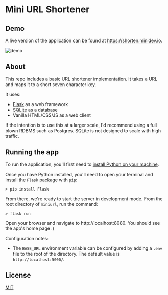 # Mini URL Shortener
## Demo
A live version of the application can be found at https://shorten.minidev.io.

![demo](https://user-images.githubusercontent.com/31598368/175831578-9e53ed36-dd8c-4769-b2fb-d9ff94d0534f.gif)

## About
This repo includes a basic URL shortener implementation. It takes a URL and maps it to a short seven character key.

It uses:
- [Flask](https://flask.palletsprojects.com/en/2.1.x/) as a web framework
- [SQLite](https://www.sqlite.org/index.html) as a database
- Vanilla HTML/CSS/JS as a web client

If the intention is to use this at a larger scale, I'd recommend using a full blown RDBMS such as Postgres. SQLite is not designed to scale with high traffic.

## Running the app
To run the application, you'll first need to [install Python on your machine](https://www.python.org/downloads/).

Once you have Python installed, you'll need to open your terminal and install the `Flask` package with `pip`:
```
> pip install Flask
```

From there, we're ready to start the server in development mode. From the root directory of `miniurl`, run the command:
```
> flask run
```

Open your browser and navigate to http://localhost:8080. You should see the app's home page :)

Configuration notes:
- The `BASE_URL` environment variable can be configured by adding a `.env` file to the root of the directory. The default value is `http://localhost:5000/`.

## License
[MIT](LICENSE)
